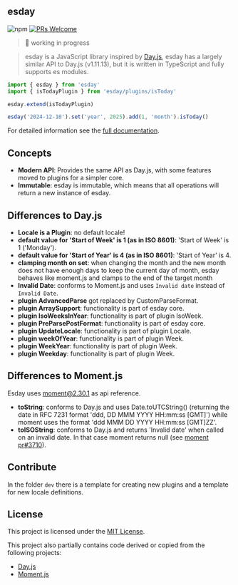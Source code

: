 ## esday

![npm](https://img.shields.io/npm/v/esday) [![PRs Welcome](https://img.shields.io/badge/PRs-welcome-brightgreen.svg)](https://makeapullrequest.com)

> 🚧 working in progress

> esday is a JavaScript library inspired by [Day.js](https://github.com/iamkun/dayjs), esday has a largely similar API to Day.js (v1.11.13), but it is written in TypeScript and fully supports es modules.

```javascript
import { esday } from 'esday'
import { isTodayPlugin } from 'esday/plugins/isToday'

esday.extend(isTodayPlugin)

esday('2024-12-10').set('year', 2025).add(1, 'month').isToday()
```

For detailed information see the [full documentation](https://g-mero.github.io/esday/).

## Concepts

- **Modern API**: Provides the same API as Day.js, with some features moved to plugins for a simpler core.
- **Immutable**: esday is immutable, which means that all operations will return a new instance of esday.

## Differences to Day.js

- **Locale is a Plugin**: no default locale!
- **default value for 'Start of Week' is 1 (as in ISO 8601)**: 'Start of Week' is 1 ('Monday').
- **default value for 'Start of Year' is 4 (as in ISO 8601)**: 'Start of Year' is 4.
- **clamping month on set**: when changing the month and the new month does not have enough days to keep the current day of month, esday behaves like moment.js and clamps to the end of the target month
- **Invalid Date**: conforms to Moment.js and uses `Invalid date` instead of `Invalid Date`.
- **plugin AdvancedParse** got replaced by CustomParseFormat.
- **plugin ArraySupport**: functionality is part of esday core.
- **plugin IsoWeeksInYear**: functionality is part of plugin IsoWeek.
- **plugin PreParsePostFormat**: functionality is part of esday core.
- **plugin UpdateLocale**: functionality is part of plugin Locale.
- **plugin weekOfYear**: functionality is part of plugin Week.
- **plugin WeekYear**: functionality is part of plugin Week.
- **plugin Weekday**: functionality is part of plugin Week.

## Differences to Moment.js

Esday uses moment@2.30.1 as api reference.

- **toString**: conforms to Day.js and uses Date.toUTCString() (returning the date in RFC 7231 format 'ddd, DD MMM YYYY HH:mm:ss [GMT]') while moment uses the format 'ddd MMM DD YYYY HH:mm:ss [GMT]ZZ'.
- **toISOString**: conforms to Day.js and returns 'Invalid date' when called on an invalid date. In that case moment returns null (see [moment pr#3710](https://github.com/moment/moment/pull/3710)).

## Contribute

In the folder `dev` there is a template for creating new plugins and a template for new locale definitions.

## License

This project is licensed under the [MIT License](LICENSE).

This project also partially contains code derived or copied from the following projects:

- [Day.js](https://github.com/iamkun/dayjs)
- [Moment.js](https://github.com/moment/moment)
